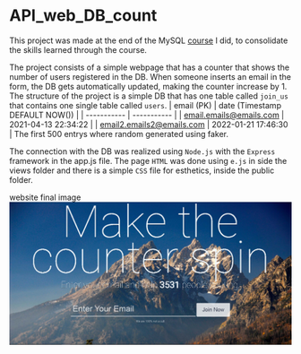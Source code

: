 # API_web_DB_count

This project was made at the end of the MySQL [course](https://www.udemy.com/course/the-ultimate-mysql-bootcamp-go-from-sql-beginner-to-expert) I did, to consolidate the skills learned through the course.

The project consists of a simple webpage that has a counter that shows the number of users registered in the DB. When someone inserts an email in the form, the DB gets automatically updated, making the counter increase by 1.
The structure of the project is a simple DB that has one table called `join_us` that contains one single table called `users`.
	| email (PK) | date (Timestamp DEFAULT NOW()) |
| ----------- | ----------- |
| email.emails@emails.com    | 2021-04-13 22:34:22 |
| email2.emails2@emails.com | 2022-01-21 17:46:30 |
The first 500 entrys where random generated using faker.

The connection with the DB was realized using `Node.js` with the `Express` framework in the app.js file. The page `HTML` was done using `e.js` in side the views folder and there is a simple `CSS` file for esthetics, inside the public folder.

website final image
![website_result](https://github.com/tnorio/API_web_DB_count/blob/main/Make%20it%20count%20img.png)
